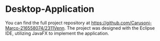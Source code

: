 # Desktop-Application
You can find the full project repository at https://github.com/Carusoni-Marco-216558074/2311Venn.
The project was designed with the Eclipse IDE, utilizing JavaFX to implement the application.
